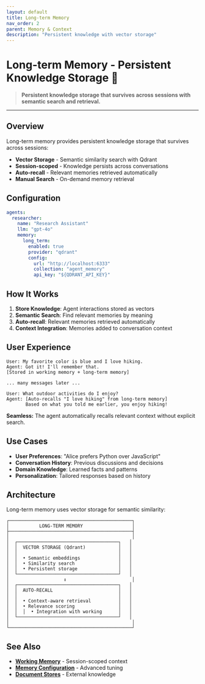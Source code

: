 ```yaml
---
layout: default
title: Long-term Memory
nav_order: 2
parent: Memory & Context
description: "Persistent knowledge with vector storage"
---
```


# Long-term Memory - Persistent Knowledge Storage 🧠

> **Persistent knowledge storage that survives across sessions with semantic search and retrieval.**

---

## Overview

Long-term memory provides persistent knowledge storage that survives across sessions:

- **Vector Storage** - Semantic similarity search with Qdrant
- **Session-scoped** - Knowledge persists across conversations
- **Auto-recall** - Relevant memories retrieved automatically
- **Manual Search** - On-demand memory retrieval

## Configuration

```yaml
agents:
  researcher:
    name: "Research Assistant"
    llm: "gpt-4o"
    memory:
      long_term:
        enabled: true
        provider: "qdrant"
        config:
          url: "http://localhost:6333"
          collection: "agent_memory"
          api_key: "${QDRANT_API_KEY}"
```

## How It Works

1. **Store Knowledge**: Agent interactions stored as vectors
2. **Semantic Search**: Find relevant memories by meaning
3. **Auto-recall**: Relevant memories retrieved automatically
4. **Context Integration**: Memories added to conversation context

## User Experience

```
User: My favorite color is blue and I love hiking.
Agent: Got it! I'll remember that.
[Stored in working memory + long-term memory]

... many messages later ...

User: What outdoor activities do I enjoy?
Agent: [Auto-recalls "I love hiking" from long-term memory]
       Based on what you told me earlier, you enjoy hiking!
```

**Seamless:** The agent automatically recalls relevant context without explicit search.

## Use Cases

- **User Preferences**: "Alice prefers Python over JavaScript"
- **Conversation History**: Previous discussions and decisions
- **Domain Knowledge**: Learned facts and patterns
- **Personalization**: Tailored responses based on history

## Architecture

Long-term memory uses vector storage for semantic similarity:

```
┌─────────────────────────────────────────────┐
│           LONG-TERM MEMORY                  │
├─────────────────────────────────────────────┤
│                                             │
│  ┌─────────────────────────────────────┐   │
│  │  VECTOR STORAGE (Qdrant)            │   │
│  │                                     │   │
│  │  • Semantic embeddings              │   │
│  │  • Similarity search                │   │
│  │  • Persistent storage               │   │
│  └─────────────────────────────────────┘   │
│                    ↕                        │
│  ┌─────────────────────────────────────┐   │
│  │  AUTO-RECALL                        │   │
│  │                                     │   │
│  │  • Context-aware retrieval          │   │
│  │  • Relevance scoring                │   │
│  │  │  • Integration with working      │   │
│  └─────────────────────────────────────┘   │
│                                             │
└─────────────────────────────────────────────┘
```

## See Also

- **[Working Memory](working-memory)** - Session-scoped context
- **[Memory Configuration](memory-configuration)** - Advanced tuning
- **[Document Stores](../knowledge-rag/document-stores)** - External knowledge
